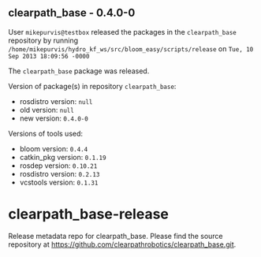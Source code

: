 ## clearpath_base - 0.4.0-0

User `mikepurvis@testbox` released the packages in the `clearpath_base` repository by running `/home/mikepurvis/hydro_kf_ws/src/bloom_easy/scripts/release` on `Tue, 10 Sep 2013 18:09:56 -0000`

The `clearpath_base` package was released.

Version of package(s) in repository `clearpath_base`:
- rosdistro version: `null`
- old version: `null`
- new version: `0.4.0-0`

Versions of tools used:
- bloom version: `0.4.4`
- catkin_pkg version: `0.1.19`
- rosdep version: `0.10.21`
- rosdistro version: `0.2.13`
- vcstools version: `0.1.31`


clearpath_base-release
======================

Release metadata repo for clearpath_base. Please find the source repository at https://github.com/clearpathrobotics/clearpath_base.git.
